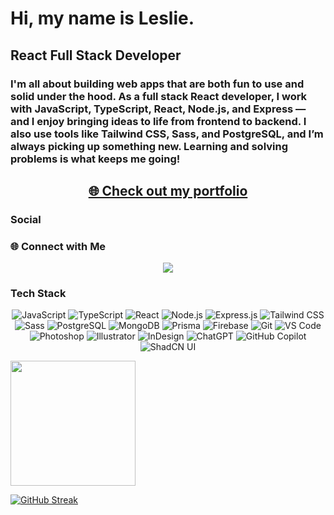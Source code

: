 <h1>Hi, my name is Leslie.</h1>

<h2>React Full Stack Developer</h2>

<h3>I'm all about building web apps that are both fun to use and solid under the hood. As a full stack React developer, I work with JavaScript, TypeScript, React, Node.js, and Express — and I enjoy bringing ideas to life from frontend to backend. I also use tools like Tailwind CSS, Sass, and PostgreSQL, and I’m always picking up something new. Learning and solving problems is what keeps me going!</h3>


<h2 align="center">
  <a href="https://leslie-lopez-anaya.netlify.app/" target="_blank">
    🌐 Check out my portfolio
  </a>
</h2>

### Social

### 🌐 Connect with Me

<p align="center">
  <a href="https://www.linkedin.com/in/leslie-lopez-anaya-1315lcla2125/" target="_blank">
    <img src="https://img.shields.io/badge/-LinkedIn-0077B5?style=for-the-badge&logo=linkedin&logoColor=white"/>
  </a>
</p>

### Tech Stack

  <div align="center">
  
![JavaScript](https://img.shields.io/badge/-JavaScript-F7DF1E?style=flat&logo=javascript&logoColor=000)
![TypeScript](https://img.shields.io/badge/-TypeScript-3178C6?style=flat&logo=typescript&logoColor=fff)
![React](https://img.shields.io/badge/-React-61DAFB?style=flat&logo=react&logoColor=000)
![Node.js](https://img.shields.io/badge/-Node.js-339933?style=flat&logo=node.js&logoColor=fff)
![Express.js](https://img.shields.io/badge/-Express.js-000?style=flat&logo=express&logoColor=fff)
![Tailwind CSS](https://img.shields.io/badge/-TailwindCSS-38B2AC?style=flat&logo=tailwind-css&logoColor=fff)
![Sass](https://img.shields.io/badge/-Sass-CC6699?style=flat&logo=sass&logoColor=fff)
![PostgreSQL](https://img.shields.io/badge/-PostgreSQL-4169E1?style=flat&logo=postgresql&logoColor=fff)
![MongoDB](https://img.shields.io/badge/-MongoDB-47A248?style=flat&logo=mongodb&logoColor=fff)
![Prisma](https://img.shields.io/badge/-Prisma-2D3748?style=flat&logo=prisma&logoColor=fff)
![Firebase](https://img.shields.io/badge/-Firebase-FFCA28?style=flat&logo=firebase&logoColor=000)
![Git](https://img.shields.io/badge/-Git-F05032?style=flat&logo=git&logoColor=fff)
![VS Code](https://img.shields.io/badge/-VS%20Code-007ACC?style=flat&logo=visual-studio-code&logoColor=fff)
![Photoshop](https://img.shields.io/badge/-Photoshop-31A8FF?style=flat&logo=adobe-photoshop&logoColor=fff)
![Illustrator](https://img.shields.io/badge/-Illustrator-FF9A00?style=flat&logo=adobe-illustrator&logoColor=fff)
![InDesign](https://img.shields.io/badge/-InDesign-FF3366?style=flat&logo=adobe-indesign&logoColor=fff)
![ChatGPT](https://img.shields.io/badge/-ChatGPT-00A67E?style=flat&logo=openai&logoColor=fff)
![GitHub Copilot](https://img.shields.io/badge/-Copilot-181717?style=flat&logo=githubcopilot&logoColor=fff)
![ShadCN UI](https://img.shields.io/badge/-shadcn/ui-111827?style=flat)

</div>


<p>
  <img height=200 align="center" src="https://github-readme-stats.vercel.app/api/top-langs?username=LeslieLopez25&theme=holi&layout=compact&langs_count=8&card_width=320" />
</p>

[![GitHub Streak](https://streak-stats.demolab.com/?user=LeslieLopez25&theme=holi-theme)](https://git.io/streak-stats)

<!---
LeslieLopez25/LeslieLopez25 is a ✨ special ✨ repository because its `README.md` (this file) appears on your GitHub profile.
You can click the Preview link to take a look at your changes.
--->
